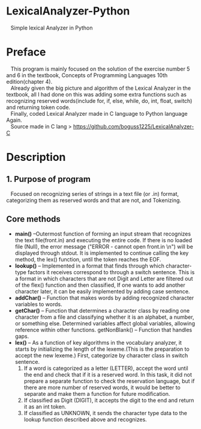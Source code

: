 # LexicalAnalyzer-Python
&nbsp;&nbsp; Simple lexical Analyzer in Python
# Preface
&nbsp;&nbsp; This program is mainly focused on the solution of the exercise number 5 and 6 in the textbook, Concepts of Programming Languages 10th edition(chapter 4).\
&nbsp;&nbsp; Already given the big picture and algorithm of the Lexical Analyzer in the textbook, all I had done on this was adding some extra functions such as recognizing reserved words(include for, if, else, while, do, int, float, switch) and returning token code. \
&nbsp;&nbsp; Finally, coded Lexical Analyzer made in C language to Python language Again. \
&nbsp;&nbsp; Source made in C lang > https://github.com/boguss1225/LexicalAnalyzer-C
# Description
## 1. Purpose of program
&nbsp;&nbsp; Focused on recognizing series of strings in a text file (or .in) format, categorizing them as reserved words and that are not, and Tokenizing.
## Core methods
* **main()** –Outermost function of forming an input stream that recognizes the text file(front.in) and executing the entire code. If there is no loaded file (Null), the error message ("ERROR - cannot open front.in \n") will be displayed through stdout. It is implemented to continue calling the key method, the lex() function, until the token reaches the EOF.
* **lookup()** – Implemented in a format that finds through which character-type factors it receives correspond to through a switch sentence. This is a format in which characters that are not Digit and Letter are filtered out of the flex() function and then classified, If one wants to add another character later, it can be easily implemented by adding case sentence.
* **addChar()** – Function that makes words by adding recognized character variables to words.
* **getChar()** – Function that determines a character class by reading one character from a file and classifying whether it is an alphabet, a number, or something else. Determined variables affect global variables, allowing reference within other functions.
getNonBlank() – Function that handles gaps.
* **lex()** – As a function of key algorithms in the vocabulary analyzer, it starts by initializing the length of the lexeme.(This is the preparation to accept the new lexeme.) First, categorize by character class in switch sentence.
  1) If a word is categorized as a letter (LETTER), accept the word until the end and check that if it is a reserved word. In this task, it did not prepare a separate function to check the reservation language, but if there are more number of reserved words, it would be better to separate and make them a function for future modification.
  2) If classified as Digit (DIGIT), it accepts the digit to the end and return it as an int token.
  3) If classified as UNKNOWN, it sends the character type data to the lookup function described above and recognizes.
